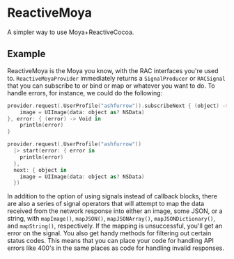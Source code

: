 # ReactiveMoya
A simpler way to use Moya+ReactiveCocoa.

Example
------------------------

ReactiveMoya is the Moya you know, with the RAC interfaces you're used to. `ReactiveMoyaProvider` immediately returns a `SignalProducer` or `RACSignal` that you can subscribe to or bind or map or whatever you want to
do. To handle errors, for instance, we could do the following:

```swift
provider.request(.UserProfile("ashfurrow")).subscribeNext { (object) -> Void in
    image = UIImage(data: object as? NSData)
}, error: { (error) -> Void in
    println(error)
}
```

```swift
provider.request(.UserProfile("ashfurrow"))
  |> start(error: { error in
    println(error)
  }, 
  next: { object in
    image = UIImage(data: object as? NSData)
  })
```

In addition to the option of using signals instead of callback blocks, there are
also a series of signal operators that will attempt to map the data received 
from the network response into either an image, some JSON, or a string, with 
`mapImage()`, `mapJSON()`, `mapJSONArray()`, `mapJSONDictionary()`, and `mapString()`, respectively. If the mapping is
unsuccessful, you'll get an error on the signal. You also get handy methods for
filtering out certain status codes. This means that you can place your code for 
handling API errors like 400's in the same places as code for handling invalid 
responses. 
